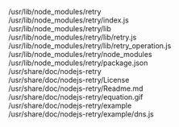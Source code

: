 /usr/lib/node\_modules/retry  
/usr/lib/node\_modules/retry/index.js  
/usr/lib/node\_modules/retry/lib  
/usr/lib/node\_modules/retry/lib/retry.js  
/usr/lib/node\_modules/retry/lib/retry\_operation.js  
/usr/lib/node\_modules/retry/node\_modules  
/usr/lib/node\_modules/retry/package.json  
/usr/share/doc/nodejs-retry  
/usr/share/doc/nodejs-retry/License  
/usr/share/doc/nodejs-retry/Readme.md  
/usr/share/doc/nodejs-retry/equation.gif  
/usr/share/doc/nodejs-retry/example  
/usr/share/doc/nodejs-retry/example/dns.js  
